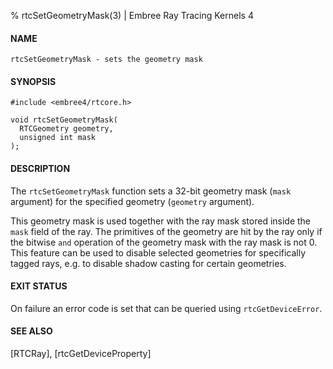 % rtcSetGeometryMask(3) | Embree Ray Tracing Kernels 4

#### NAME

    rtcSetGeometryMask - sets the geometry mask

#### SYNOPSIS

    #include <embree4/rtcore.h>

    void rtcSetGeometryMask(
      RTCGeometry geometry,
      unsigned int mask
    );

#### DESCRIPTION

The `rtcSetGeometryMask` function sets a 32-bit geometry mask (`mask`
argument) for the specified geometry (`geometry` argument).

This geometry mask is used together with the ray mask stored inside
the `mask` field of the ray. The primitives of the geometry are hit by
the ray only if the bitwise `and` operation of the geometry mask with
the ray mask is not 0. This feature can be used to disable selected
geometries for specifically tagged rays, e.g. to disable shadow casting
for certain geometries.

#### EXIT STATUS

On failure an error code is set that can be queried using
`rtcGetDeviceError`.

#### SEE ALSO

[RTCRay], [rtcGetDeviceProperty]

